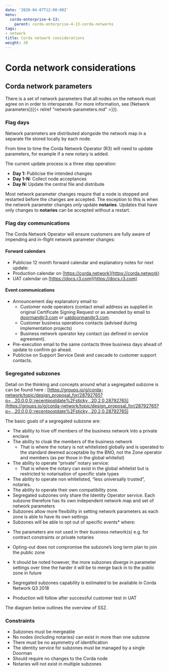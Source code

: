 ```yaml
---
date: '2020-04-07T12:00:00Z'
menu:
  corda-enterprise-4-13:
    parent: corda-enterprise-4-13-corda-networks
tags:
- network
title: Corda network considerations
weight: 20
---
```



# Corda network considerations


## Corda network parameters

There is a set of network parameters that all nodes on the network must agree on in order to interoperate. For more information, see [Network parameters]({{< relref "network-parameters.md" >}}).

### Flag days

Network parameters are distributed alongside the network map in a separate file stored locally by each node.

From time to time the Corda Network Operator (R3) will need to update parameters, for example if a new notary is added.

The current update process is a three step operation:

* **Day 1:** Publicise the intended changes
* **Day 1-N:** Collect node acceptances
* **Day N:** Update the central file and distribute

Most network parameter changes require that a node is stopped and restarted before the changes are accepted. The exception to this is when the network parameter changes _only_ update **notaries**. Updates that have only changes to **notaries** can be accepted without a restart.

### Flag day communications

The Corda Network Operator will ensure customers are fully aware of impending and in-flight network parameter changes:

#### Forward calendars

- Publicise 12 month forward calendar and explanatory notes for next update:
- Production calendar on [https://corda.network](https://corda.network)
- UAT calendar on [https://docs.r3.com](https://docs.r3.com)


#### Event communications


- Announcement day explanatory email to:
  - Customer node operators (contact email address as supplied in original Certificate Signing Request or as amended by email to [doorman@r3.com](mailto:doorman@r3.com) or [uatdoorman@r3.com](mailto:uatdoorman@r3.com).
  - Customer business operations contacts (advised during implementation projects)
  - Business network operator key contact (as defined in service agreement).
- Pre-execution email to the same contacts three business days ahead of update to confirm go ahead.
- Publicise on Support Service Desk and cascade to customer support contacts.

### Segregated subzones

Detail on the thinking and concepts around what a segregated subzone is can be found here : [https://groups.io/g/corda-network/topic/design_proposal_for/28792765?p=,,,20,0,0,0::recentpostdate%2Fsticky,,,20,2,0,28792765](https://groups.io/g/corda-network/topic/design_proposal_for/28792765?p=,,,20,0,0,0::recentpostdate%2Fsticky,,,20,2,0,28792765)

The basic goals of a segregated subzone are:

- The ability to hive off members of the business network into a private enclave
- The ability to cloak the members of the business network
  - That is where the notary is not whitelisted globally and is operated to the standard deemed acceptable by the BNO, not the Zone operator and members (as per those in the global whitelist)
- The ability to operate “private” notary service:
  - That is where the notary can exist in the global whitelist but is restricted to notarisation of specific state types
- The ability to operate non whitelisted, “less universally trusted”, notaries.
- The ability to operate their own compatibility zone.
- Segregated subzones only share the Identity Operator service. Each subzone therefore has its own independent network map and set of network parameters
- Subzones allow more flexibility in setting network parameters as each zone is able to have its own settings
- Subzones will be able to opt out of specific events* where:


* The parameters are not used in their business network(s) e.g. for contract constraints or private notaries
* Opting-out does not compromise the subzone’s long term plan to join the public zone


* It should be noted however, the more subzones diverge in parameter settings over time the harder it will be to merge back in to the public zone in future
* Segregated subzones capability is estimated to be available in Corda Network Q3 2018
* Production will follow after successful customer test in UAT

The diagram below outlines the overview of SSZ.

### Constraints

* Subzones must be mergeable
* No nodes (including notaries) can exist in more than one subzone
* There must be no asymmetry of identification
* The identity service for subzones must be managed by a single Doorman
* Should require no changes to the Corda node
* Notaries will not exist in multiple subzones

